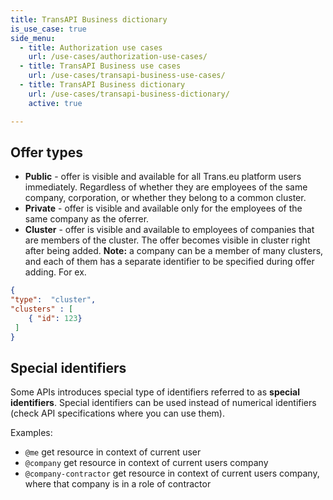 ```yaml
---
title: TransAPI Business dictionary
is_use_case: true
side_menu:
  - title: Authorization use cases
    url: /use-cases/authorization-use-cases/
  - title: TransAPI Business use cases
    url: /use-cases/transapi-business-use-cases/
  - title: TransAPI Business dictionary
    url: /use-cases/transapi-business-dictionary/
    active: true

---
```


## Offer types ##

* **Public** - offer is visible and available for all Trans.eu platform users immediately. Regardless of whether they are employees of the same company, corporation, or whether they belong to a common cluster.
* **Private** - offer is visible and available only for the employees of the same company as the oferrer.
* **Cluster** - offer is visible and available to employees of companies that are members of the cluster. The offer becomes visible in cluster right after being added.
**Note:** a company can be a member of many clusters, and each of them has a separate identifier to be specified during offer adding. 
For ex.
 
```json
{
"type":  "cluster",
"clusters" : [
    { "id": 123}
 ]
}
```

## Special identifiers

Some APIs introduces special type of identifiers referred to as **special identifiers**. Special identifiers can be used
instead of numerical identifiers (check API specifications where you can use them).

Examples:

- `@me` get resource in context of current user
- `@company` get resource in context of current users company
- `@company-contractor` get resource in context of current users company, where that company is in a role of contractor
